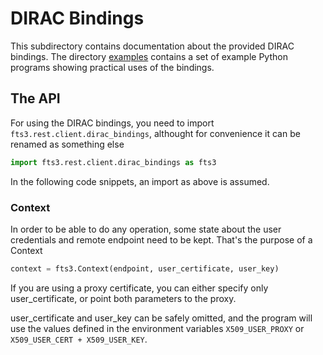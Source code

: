 DIRAC Bindings
==============

This subdirectory contains documentation about the provided DIRAC bindings.
The directory [examples](examples/) contains a set of example Python programs showing
practical uses of the bindings.

The API
-------
For using the DIRAC bindings, you need to import `fts3.rest.client.dirac_bindings`, althought
for convenience it can be renamed as something else

```python
import fts3.rest.client.dirac_bindings as fts3
```

In the following code snippets, an import as above is assumed.

### Context
In order to be able to do any operation, some state about the user credentials and remote endpoint need to be
kept.
That's the purpose of a Context

```python
context = fts3.Context(endpoint, user_certificate, user_key)
```

If you are using a proxy certificate, you can either specify only user_certificate, or point both parameters
to the proxy.

user_certificate and user_key can be safely omitted, and the program will use the values
defined in the environment variables `X509_USER_PROXY` or `X509_USER_CERT + X509_USER_KEY`.
